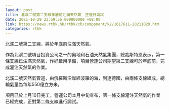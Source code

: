 ```yaml
---
layout: post
title: 北溪二號第二支線年底前注滿天然氣　正進行調試
date: 2021-10-29 23:59:56.000000000 +08:00
link: https://news.rthk.hk/rthk/ch/component/k2/1617611-20211029.htm
categories: rthk
---
```


北溪二號第二支線，將於年底前注滿天然氣。

作為北溪二號項目投資公司之一的奧地利石油天然氣集團，總裁斯特恩表示，第一條支線已注滿天然氣，作好啟用準備，項目營運公司期望第二支線可於年底前，完成灌注天然氣的作業。

北溪二號天然氣管道，由俄羅斯沿岸經波羅的海，到達德國，由兩條支線組成，總輸氣量為每年550億立方米。

項目已於上月10日完工，營運公司本月中旬宣布，第一條支線灌注天然氣的作業已經完成，正對第二條支線進行調試。
